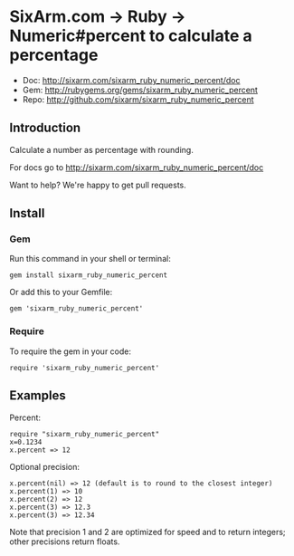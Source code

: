 # SixArm.com → Ruby → <br> Numeric#percent to calculate a percentage

* Doc: <http://sixarm.com/sixarm_ruby_numeric_percent/doc>
* Gem: <http://rubygems.org/gems/sixarm_ruby_numeric_percent>
* Repo: <http://github.com/sixarm/sixarm_ruby_numeric_percent>
<!--HEADER-SHUT-->


## Introduction

Calculate a number as percentage with rounding.

For docs go to <http://sixarm.com/sixarm_ruby_numeric_percent/doc>

Want to help? We're happy to get pull requests.


<!--INSTALL-OPEN-->

## Install

### Gem

Run this command in your shell or terminal:

    gem install sixarm_ruby_numeric_percent

Or add this to your Gemfile:

    gem 'sixarm_ruby_numeric_percent'

### Require

To require the gem in your code:

    require 'sixarm_ruby_numeric_percent'

<!--INSTALL-SHUT-->


## Examples

Percent:

    require "sixarm_ruby_numeric_percent"
    x=0.1234
    x.percent => 12

Optional precision:

    x.percent(nil) => 12 (default is to round to the closest integer)
    x.percent(1) => 10
    x.percent(2) => 12
    x.percent(3) => 12.3
    x.percent(3) => 12.34

Note that precision 1 and 2 are optimized for speed and to return integers; 
other precisions return floats.
